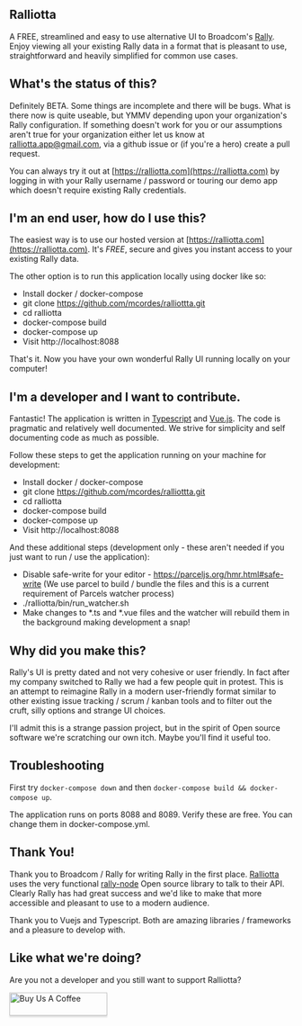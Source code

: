 Ralliotta
-----------

A FREE, streamlined and easy to use alternative UI to Broadcom's [Rally](https://www.broadcom.com/products/software/agile-development/rally-software). Enjoy viewing all your existing Rally data in a format that is pleasant to use, straightforward and heavily simplified for common use cases. 

What's the status of this?
-----------

Definitely BETA. Some things are incomplete and there will be bugs. What is there now is quite useable, but YMMV depending upon your organization's Rally configuration. If something doesn't work for you or our assumptions aren't true for your organization either let us know at ralliotta.app@gmail.com, via a github issue or (if you're a hero) create a pull request. 

You can always try it out at [https://ralliotta.com](https://ralliotta.com) by logging in with your Rally username / password or touring our demo app which doesn't require existing Rally credentials. 


I'm an end user, how do I use this? 
-----------

The easiest way is to use our hosted version at [https://ralliotta.com](https://ralliotta.com). It's *FREE*, secure and gives you instant access to your existing Rally data. 

The other option is to run this application locally using docker like so:

* Install docker / docker-compose 
* git clone https://github.com/mcordes/ralliottta.git
* cd ralliotta
* docker-compose build 
* docker-compose up
* Visit http://localhost:8088

That's it. Now you have your own wonderful Rally UI running locally on your computer!


I'm a developer and I want to contribute.
-----------

Fantastic! The application is written in [Typescript](https://www.typescriptlang.org/) and [Vue.js](https://vuejs.org/). The code is pragmatic and relatively well documented. We strive for simplicity and self documenting code as much as possible. 

Follow these steps to get the application running on your machine for development:

* Install docker / docker-compose 
* git clone https://github.com/mcordes/ralliottta.git
* cd ralliotta
* docker-compose build 
* docker-compose up
* Visit http://localhost:8088

And these additional steps (development only - these aren't needed if you just want to run / use the application):

* Disable safe-write for your editor - https://parceljs.org/hmr.html#safe-write  (We use parcel to build / bundle the files and this is a current requirement of Parcels watcher process)
* ./ralliotta/bin/run_watcher.sh
* Make changes to *.ts and *.vue files and the watcher will rebuild them in the background making development a snap!


Why did you make this? 
-----------

Rally's UI is pretty dated and not very cohesive or user friendly. In fact after my company switched to Rally we had a few people quit in protest. This is an attempt to reimagine Rally in a modern user-friendly format similar to other existing issue tracking / scrum / kanban tools and to filter out the cruft, silly options and strange UI choices.  

I'll admit this is a strange passion project, but in the spirit of Open source software we're scratching our own itch. Maybe you'll find it useful too.



Troubleshooting
-----------

First try `docker-compose down` and then `docker-compose build && docker-compose up`.

The application runs on ports 8088 and 8089. Verify these are free. You can change them in docker-compose.yml.

Thank You!
------------

Thank you to Broadcom / Rally for writing Rally in the first place. [Ralliotta](https://ralliotta.com) uses the very functional [rally-node](https://github.com/RallyTools/rally-node) Open source library to talk to their API. Clearly Rally has had great success and we'd like to make that more accessible and pleasant to use to a modern audience.

Thank you to Vuejs and Typescript. Both are amazing libraries / frameworks and a pleasure to develop with.


Like what we're doing? 
------------

Are you not a developer and you still want to support Ralliotta?

<a href="https://www.buymeacoffee.com/ralliotta" target="_blank"><img src="https://www.buymeacoffee.com/assets/img/custom_images/orange_img.png" alt="Buy Us A Coffee" style="height: 41px !important;width: 174px !important;box-shadow: 0px 3px 2px 0px rgba(190, 190, 190, 0.5) !important;-webkit-box-shadow: 0px 3px 2px 0px rgba(190, 190, 190, 0.5) !important;" ></a>
